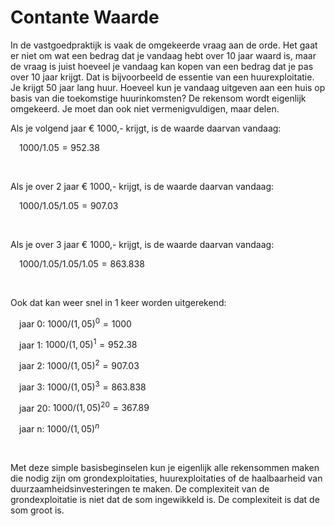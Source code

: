 
# Contante Waarde
In de vastgoedpraktijk is vaak de omgekeerde vraag aan de orde. Het gaat er niet om wat een bedrag dat je vandaag hebt over 10 jaar waard is, maar de vraag is juist hoeveel je vandaag kan kopen van een bedrag dat je pas over 10 jaar krijgt. Dat is bijvoorbeeld de essentie van een huurexploitatie. Je krijgt 50 jaar lang huur. Hoeveel kun je vandaag uitgeven aan een huis op basis van die toekomstige huurinkomsten? De rekensom wordt eigenlijk omgekeerd. Je moet dan ook niet vermenigvuldigen, maar delen.

Als je volgend jaar € 1000,- krijgt, is de waarde daarvan vandaag:  

&emsp;$1000 / 1.05 = 952.38$

&nbsp;

Als je over 2 jaar € 1000,- krijgt, is de waarde daarvan vandaag:

&emsp;$1000 / 1.05 / 1.05 = 907.03$

&nbsp;

Als je over 3 jaar € 1000,- krijgt, is de waarde daarvan vandaag:

&emsp;$1000 / 1.05 / 1.05 / 1.05 = 863.838$

&nbsp;

Ook dat kan weer snel in 1 keer worden uitgerekend:

&emsp;jaar 0: $1000 / (1,05)^0 = 1000$

&emsp;jaar 1: $1000 / (1,05)^1 = 952.38$

&emsp;jaar 2: $1000 / (1,05)^2 = 907.03$

&emsp;jaar 3: $1000 / (1,05)^3 = 863.838$

&emsp;jaar 20: $1000 / (1,05)^{20} = 367.89$

&emsp;jaar n: $1000 / (1,05)^n$

&nbsp;

Met deze simple basisbeginselen kun je eigenlijk alle rekensommen maken die nodig zijn om grondexploitaties, huurexploitaties of de haalbaarheid van duurzaamheidsinvesteringen te maken. De complexiteit van de grondexploitatie is niet dat de som ingewikkeld is. De complexiteit is dat de som groot is.